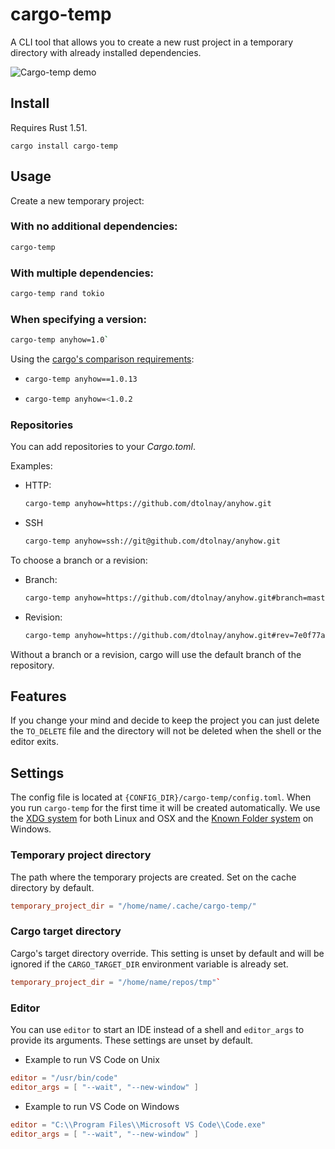 # cargo-temp

A CLI tool that allows you to create a new rust project in a temporary directory
with already installed dependencies.

![Cargo-temp demo](t-rec.gif)

## Install

Requires Rust 1.51.

`cargo install cargo-temp`

## Usage

Create a new temporary project:

### With no additional dependencies:

```bash
cargo-temp
```

### With multiple dependencies:

```bash
cargo-temp rand tokio
```

### When specifying a version:

```bash
cargo-temp anyhow=1.0`
```

Using the [cargo's comparison requirements][comparison]:

* ```bash
  cargo-temp anyhow==1.0.13
  ```
* ```bash
  cargo-temp anyhow=<1.0.2
  ```

### Repositories

You can add repositories to your *Cargo.toml*.

Examples:

* HTTP:
  ```bash
  cargo-temp anyhow=https://github.com/dtolnay/anyhow.git
  ```

* SSH
  ```bash
  cargo-temp anyhow=ssh://git@github.com/dtolnay/anyhow.git
  ```

To choose a branch or a revision:

* Branch:
  ```bash
  cargo-temp anyhow=https://github.com/dtolnay/anyhow.git#branch=master
  ```

* Revision:
  ```bash
  cargo-temp anyhow=https://github.com/dtolnay/anyhow.git#rev=7e0f77a38
  ```

Without a branch or a revision, cargo will use the default branch of the repository.

## Features

If you change your mind and decide to keep the project you can just delete the
`TO_DELETE` file and the directory will not be deleted when the shell or the
editor exits.

## Settings

The config file is located at `{CONFIG_DIR}/cargo-temp/config.toml`.
When you run `cargo-temp` for the first time it will be created automatically.
We use the [XDG system][xdg] for both Linux and OSX
and the [Known Folder system][knownfolder] on Windows.

### Temporary project directory

The path where the temporary projects are created.
Set on the cache directory by default.

```toml
temporary_project_dir = "/home/name/.cache/cargo-temp/"
```

### Cargo target directory

Cargo's target directory override.
This setting is unset by default and will be ignored if the `CARGO_TARGET_DIR`
environment variable is already set.

```toml
temporary_project_dir = "/home/name/repos/tmp"`
```

### Editor

You can use `editor` to start an IDE instead of a shell
and `editor_args` to provide its arguments. These settings are unset by default.

* Example to run VS Code on Unix
```toml
editor = "/usr/bin/code"
editor_args = [ "--wait", "--new-window" ]
```

* Example to run VS Code on Windows
```toml
editor = "C:\\Program Files\\Microsoft VS Code\\Code.exe"
editor_args = [ "--wait", "--new-window" ]
```

[comparison]: https://doc.rust-lang.org/cargo/reference/specifying-dependencies.html#comparison-requirements
[xdg]: https://docs.rs/xdg/2.2.0/xdg/
[knownfolder]: https://docs.rs/dirs-2/3.0.1/dirs_2/
